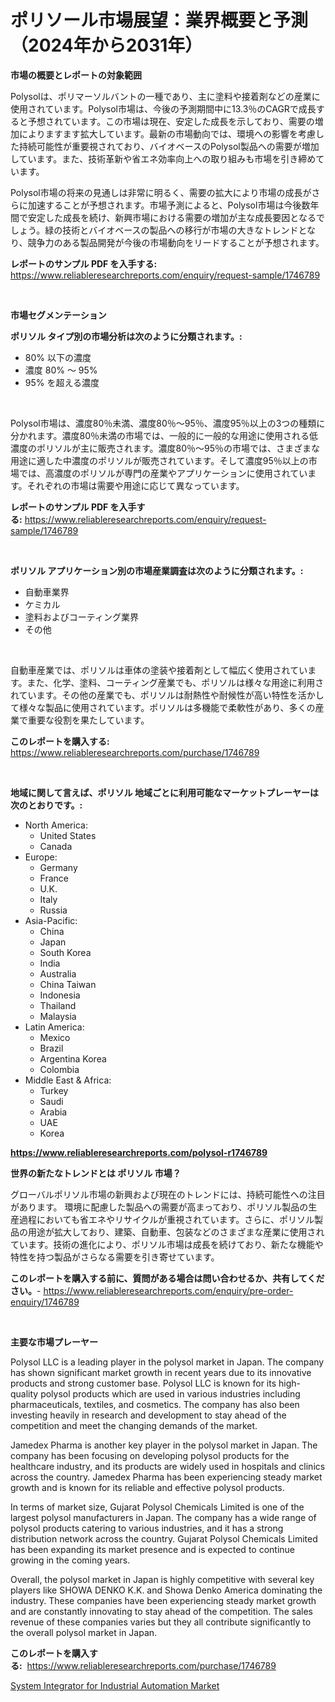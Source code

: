 <p><h1>ポリソール市場展望：業界概要と予測（2024年から2031年）</h1></p><p><strong>市場の概要とレポートの対象範囲</strong></p>
<p><p>Polysolは、ポリマーソルバントの一種であり、主に塗料や接着剤などの産業に使用されています。Polysol市場は、今後の予測期間中に13.3％のCAGRで成長すると予想されています。この市場は現在、安定した成長を示しており、需要の増加によりますます拡大しています。最新の市場動向では、環境への影響を考慮した持続可能性が重要視されており、バイオベースのPolysol製品への需要が増加しています。また、技術革新や省エネ効率向上への取り組みも市場を引き締めています。</p><p>Polysol市場の将来の見通しは非常に明るく、需要の拡大により市場の成長がさらに加速することが予想されます。市場予測によると、Polysol市場は今後数年間で安定した成長を続け、新興市場における需要の増加が主な成長要因となるでしょう。緑の技術とバイオベースの製品への移行が市場の大きなトレンドとなり、競争力のある製品開発が今後の市場動向をリードすることが予想されます。</p></p>
<p><strong>レポートのサンプル PDF を入手する:</strong> <a href="https://www.reliableresearchreports.com/enquiry/request-sample/1746789">https://www.reliableresearchreports.com/enquiry/request-sample/1746789</a></p>
<p>&nbsp;</p>
<p><strong>市場セグメンテーション</strong></p>
<p><strong>ポリソル タイプ別の市場分析は次のように分類されます。:</strong></p>
<p><ul><li>80% 以下の濃度</li><li>濃度 80% 〜 95%</li><li>95% を超える濃度</li></ul></p>
<p>&nbsp;</p>
<p><p>Polysol市場は、濃度80％未満、濃度80％〜95％、濃度95％以上の3つの種類に分かれます。濃度80％未満の市場では、一般的に一般的な用途に使用される低濃度のポリソルが主に販売されます。濃度80％〜95％の市場では、さまざまな用途に適した中濃度のポリソルが販売されています。そして濃度95％以上の市場では、高濃度のポリソルが専門の産業やアプリケーションに使用されています。それぞれの市場は需要や用途に応じて異なっています。</p></p>
<p><strong>レポートのサンプル PDF を入手する:</strong>&nbsp;<a href="https://www.reliableresearchreports.com/enquiry/request-sample/1746789">https://www.reliableresearchreports.com/enquiry/request-sample/1746789</a></p>
<p>&nbsp;</p>
<p><strong> ポリソル アプリケーション別の市場産業調査は次のように分類されます。:</strong></p>
<p><ul><li>自動車業界</li><li>ケミカル</li><li>塗料およびコーティング業界</li><li>その他</li></ul></p>
<p>&nbsp;</p>
<p><p>自動車産業では、ポリソルは車体の塗装や接着剤として幅広く使用されています。また、化学、塗料、コーティング産業でも、ポリソルは様々な用途に利用されています。その他の産業でも、ポリソルは耐熱性や耐候性が高い特性を活かして様々な製品に使用されています。ポリソルは多機能で柔軟性があり、多くの産業で重要な役割を果たしています。</p></p>
<p><strong>このレポートを購入する:</strong>&nbsp; <a href="https://www.reliableresearchreports.com/purchase/1746789">https://www.reliableresearchreports.com/purchase/1746789</a></p>
<p>&nbsp;</p>
<p><strong>地域に関して言えば、ポリソル 地域ごとに利用可能なマーケットプレーヤーは次のとおりです。:</strong></p>
<p><ul>
    <li>
        North America:
        <ul>
            <li>United States</li>
            <li>Canada</li>
        </ul>
    </li>
    <li>
        Europe:
        <ul>
            <li>Germany</li>
            <li>France</li>
            <li>U.K.</li>
            <li>Italy</li>
            <li>Russia</li>
        </ul>
    </li>
    <li>
        Asia-Pacific:
        <ul>
            <li>China</li>
            <li>Japan</li>
            <li>South Korea</li>
            <li>India</li>
            <li>Australia</li>
            <li>China Taiwan</li>
            <li>Indonesia</li>
            <li>Thailand</li>
            <li>Malaysia</li>
        </ul>
    </li>
    <li>
        Latin America:
        <ul>
            <li>Mexico</li>
            <li>Brazil</li>
            <li>Argentina Korea</li>
            <li>Colombia</li>
        </ul>
    </li>
    <li>
        Middle East & Africa:
        <ul>
            <li>Turkey</li>
            <li>Saudi</li>
            <li>Arabia</li>
            <li>UAE</li>
            <li>Korea</li>
        </ul>
    </li>
    </ul></p>
<p><strong><a href="https://www.reliableresearchreports.com/polysol-r1746789">https://www.reliableresearchreports.com/polysol-r1746789</a></strong>&nbsp;</p>
<p><strong>世界の新たなトレンドとは ポリソル 市場？</strong></p>
<p><p>グローバルポリソル市場の新興および現在のトレンドには、持続可能性への注目があります。 環境に配慮した製品への需要が高まっており、ポリソル製品の生産過程においても省エネやリサイクルが重視されています。さらに、ポリソル製品の用途が拡大しており、建築、自動車、包装などのさまざまな産業に使用されています。技術の進化により、ポリソル市場は成長を続けており、新たな機能や特性を持つ製品がさらなる需要を引き寄せています。</p></p>
<p><strong>このレポートを購入する前に、質問がある場合は問い合わせるか、共有してください。</strong>- <a href="https://www.reliableresearchreports.com/enquiry/pre-order-enquiry/1746789">https://www.reliableresearchreports.com/enquiry/pre-order-enquiry/1746789</a></p>
<p>&nbsp;</p>
<p><strong>主要な市場プレーヤー</strong></p>
<p><p>Polysol LLC is a leading player in the polysol market in Japan. The company has shown significant market growth in recent years due to its innovative products and strong customer base. Polysol LLC is known for its high-quality polysol products which are used in various industries including pharmaceuticals, textiles, and cosmetics. The company has also been investing heavily in research and development to stay ahead of the competition and meet the changing demands of the market.</p><p>Jamedex Pharma is another key player in the polysol market in Japan. The company has been focusing on developing polysol products for the healthcare industry, and its products are widely used in hospitals and clinics across the country. Jamedex Pharma has been experiencing steady market growth and is known for its reliable and effective polysol products.</p><p>In terms of market size, Gujarat Polysol Chemicals Limited is one of the largest polysol manufacturers in Japan. The company has a wide range of polysol products catering to various industries, and it has a strong distribution network across the country. Gujarat Polysol Chemicals Limited has been expanding its market presence and is expected to continue growing in the coming years.</p><p>Overall, the polysol market in Japan is highly competitive with several key players like SHOWA DENKO K.K. and Showa Denko America dominating the industry. These companies have been experiencing steady market growth and are constantly innovating to stay ahead of the competition. The sales revenue of these companies varies but they all contribute significantly to the overall polysol market in Japan.</p></p>
<p><strong>このレポートを購入する:</strong>&nbsp;&nbsp;<a href="https://www.reliableresearchreports.com/purchase/1746789">https://www.reliableresearchreports.com/purchase/1746789</a></p>
<p><p><a href="https://github.com/YashRP12/Market-Research-Report-List-4/blob/main/system-integrator-for-industrial-automation-market.md">System Integrator for Industrial Automation Market</a></p></p>